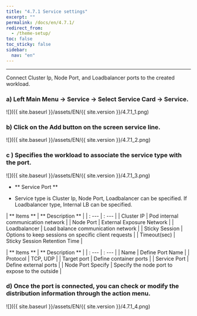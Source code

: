 ```yaml
---
title: "4.7.1 Service settings"
excerpt: ""
permalink: /docs/en/4.7.1/
redirect_from:
  - /theme-setup/
toc: false
toc_sticky: false
sidebar:
  nav: "en"
---
```


---
Connect Cluster Ip, Node Port, and Loadbalancer ports to the created workload.

### a\) Left Main Menu → Service → Select Service Card → Service.
![]({{ site.baseurl }}/assets/EN/{{ site.version }}/4.7.1_1.png)

### b\) Click on the Add button on the screen service line.
![]({{ site.baseurl }}/assets/EN/{{ site.version }}/4.7.1_2.png)

### c \) Specifies the workload to associate the service type with the port.
![]({{ site.baseurl }}/assets/EN/{{ site.version }}/4.7.1_3.png)

* ** Service Port **

* Service type is Cluster Ip, Node Port, Loadbalancer can be specified. If Loadbalancer type, Internal LB can be specified.

| ** Items ** | ** Description ** |
| : --- | : --- |
| Cluster IP | Pod internal communication network |
| Node Port | External Exposure Network |
| Loadbalancer | Load balance communication network |
| Sticky Session | Options to keep sessions on specific client requests |
| Timeout(sec) | Sticky Session Retention Time |

| ** Items ** | ** Description ** |
| : --- | : --- |
| Name | Define Port Name |
| Protocol | TCP, UDP |
| Target port | Define container ports |
| Service Port | Define external ports |
| Node Port Specify | Specify the node port to expose to the outside |

### d\) Once the port is connected, you can check or modify the distribution information through the action menu.
![]({{ site.baseurl }}/assets/EN/{{ site.version }}/4.7.1_4.png)
